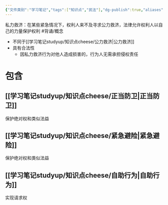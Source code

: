 ```yaml
---
{"文件类别":"学习笔记","tags":["知识点","民法"],"dg-publish":true,"aliases":["自力救济"],"permalink":"/学习笔记studyup/知识点cheese/私力救济/","dgPassFrontmatter":true,"created":"2024-09-17T15:09:10.245+08:00","updated":"2024-10-28T12:08:05.052+08:00"}
---
```


私力救济：在某些紧急情况下，权利人来不及寻求公力救济，法律允许权利人以自己的力量保护权利 #背诵/概念 
- 不同于[[学习笔记studyup/知识点cheese/公力救济\|公力救济]]
- 具有合法性
	- 因私力救济行为对他人造成损害的，行为人无需承担侵权责任
# 包含
## [[学习笔记studyup/知识点cheese/正当防卫\|正当防卫]] 
保护绝对权和类似法益
## [[学习笔记studyup/知识点cheese/紧急避险\|紧急避险]] 
保护绝对权和类似法益
## [[学习笔记studyup/知识点cheese/自助行为\|自助行为]] 
实现请求权
